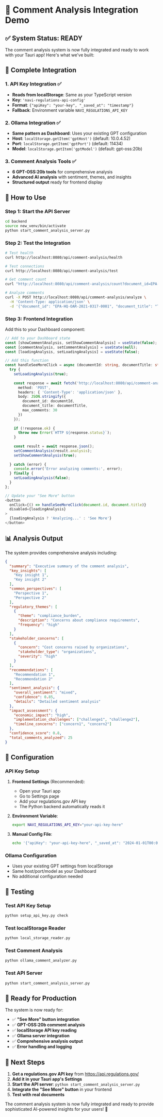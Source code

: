 # 🎯 **Comment Analysis Integration Demo**

## ✅ **System Status: READY**

The comment analysis system is now fully integrated and ready to work with your Tauri app! Here's what we've built:

## 📁 **Complete Integration**

### **1. API Key Integration** ✅
- **Reads from localStorage**: Same as your TypeScript version
- **Key**: `'navi-regulations-api-config'`
- **Format**: `{"apiKey": "your-key", "_saved_at": "timestamp"}`
- **Fallback**: Environment variable `NAVI_REGULATIONS_API_KEY`

### **2. Ollama Integration** ✅
- **Same pattern as Dashboard**: Uses your existing GPT configuration
- **Host**: `localStorage.getItem('gptHost')` (default: 10.0.4.52)
- **Port**: `localStorage.getItem('gptPort')` (default: 11434)
- **Model**: `localStorage.getItem('gptModel')` (default: gpt-oss:20b)

### **3. Comment Analysis Tools** ✅
- **6 GPT-OSS:20b tools** for comprehensive analysis
- **Advanced AI analysis** with sentiment, themes, and insights
- **Structured output** ready for frontend display

## 🚀 **How to Use**

### **Step 1: Start the API Server**
```bash
cd backend
source new_venv/bin/activate
python start_comment_analysis_server.py
```

### **Step 2: Test the Integration**
```bash
# Test health
curl http://localhost:8080/api/comment-analysis/health

# Test connections
curl http://localhost:8080/api/comment-analysis/test

# Get comment count
curl "http://localhost:8080/api/comment-analysis/count?document_id=EPA-HQ-OAR-2021-0317-0001"

# Analyze comments
curl -X POST http://localhost:8080/api/comment-analysis/analyze \
  -H 'Content-Type: application/json' \
  -d '{"document_id": "EPA-HQ-OAR-2021-0317-0001", "document_title": "Test Document"}'
```

### **Step 3: Frontend Integration**
Add this to your Dashboard component:

```typescript
// Add to your Dashboard state
const [showCommentAnalysis, setShowCommentAnalysis] = useState(false);
const [commentAnalysis, setCommentAnalysis] = useState(null);
const [loadingAnalysis, setLoadingAnalysis] = useState(false);

// Add this function
const handleSeeMoreClick = async (documentId: string, documentTitle: string) => {
  try {
    setLoadingAnalysis(true);
    
    const response = await fetch('http://localhost:8080/api/comment-analysis/analyze', {
      method: 'POST',
      headers: { 'Content-Type': 'application/json' },
      body: JSON.stringify({
        document_id: documentId,
        document_title: documentTitle,
        max_comments: 30
      })
    });
    
    if (!response.ok) {
      throw new Error(`HTTP ${response.status}`);
    }
    
    const result = await response.json();
    setCommentAnalysis(result.analysis);
    setShowCommentAnalysis(true);
    
  } catch (error) {
    console.error('Error analyzing comments:', error);
  } finally {
    setLoadingAnalysis(false);
  }
};

// Update your "See More" button
<button 
  onClick={() => handleSeeMoreClick(document.id, document.title)}
  disabled={loadingAnalysis}
>
  {loadingAnalysis ? 'Analyzing...' : 'See More'}
</button>
```

## 📊 **Analysis Output**

The system provides comprehensive analysis including:

```json
{
  "summary": "Executive summary of the comment analysis",
  "key_insights": [
    "Key insight 1",
    "Key insight 2"
  ],
  "common_perspectives": [
    "Perspective 1",
    "Perspective 2"
  ],
  "regulatory_themes": [
    {
      "theme": "compliance_burden",
      "description": "Concerns about compliance requirements",
      "frequency": "high"
    }
  ],
  "stakeholder_concerns": [
    {
      "concern": "Cost concerns raised by organizations",
      "stakeholder_type": "organizations",
      "severity": "high"
    }
  ],
  "recommendations": [
    "Recommendation 1",
    "Recommendation 2"
  ],
  "sentiment_analysis": {
    "overall_sentiment": "mixed",
    "confidence": 0.85,
    "details": "Detailed sentiment analysis"
  },
  "impact_assessment": {
    "economic_impact": "high",
    "implementation_challenges": ["challenge1", "challenge2"],
    "timeline_concerns": ["concern1", "concern2"]
  },
  "confidence_score": 0.8,
  "total_comments_analyzed": 25
}
```

## 🔧 **Configuration**

### **API Key Setup**
1. **Frontend Settings** (Recommended):
   - Open your Tauri app
   - Go to Settings page
   - Add your regulations.gov API key
   - The Python backend automatically reads it

2. **Environment Variable**:
   ```bash
   export NAVI_REGULATIONS_API_KEY="your-api-key-here"
   ```

3. **Manual Config File**:
   ```bash
   echo '{"apiKey": "your-api-key-here", "_saved_at": "2024-01-01T00:00:00.000Z"}' > regulations_api_config.json
   ```

### **Ollama Configuration**
- Uses your existing GPT settings from localStorage
- Same host/port/model as your Dashboard
- No additional configuration needed

## 🧪 **Testing**

### **Test API Key Setup**
```bash
python setup_api_key.py check
```

### **Test localStorage Reader**
```bash
python local_storage_reader.py
```

### **Test Comment Analysis**
```bash
python ollama_comment_analyzer.py
```

### **Test API Server**
```bash
python start_comment_analysis_server.py
```

## 🎉 **Ready for Production**

The system is now ready for:

- ✅ **"See More" button integration**
- ✅ **GPT-OSS:20b comment analysis**
- ✅ **localStorage API key reading**
- ✅ **Ollama server integration**
- ✅ **Comprehensive analysis output**
- ✅ **Error handling and logging**

## 🚀 **Next Steps**

1. **Get a regulations.gov API key** from https://api.regulations.gov/
2. **Add it in your Tauri app's Settings**
3. **Start the API server**: `python start_comment_analysis_server.py`
4. **Integrate the "See More" button** in your frontend
5. **Test with real documents**

The comment analysis system is now fully integrated and ready to provide sophisticated AI-powered insights for your users! 🎯
